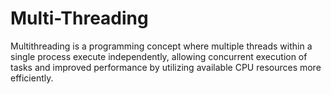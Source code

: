 # Multi-Threading
Multithreading is a programming concept where multiple threads within a single process execute independently, allowing concurrent execution of tasks and improved performance by utilizing available CPU resources more efficiently.
